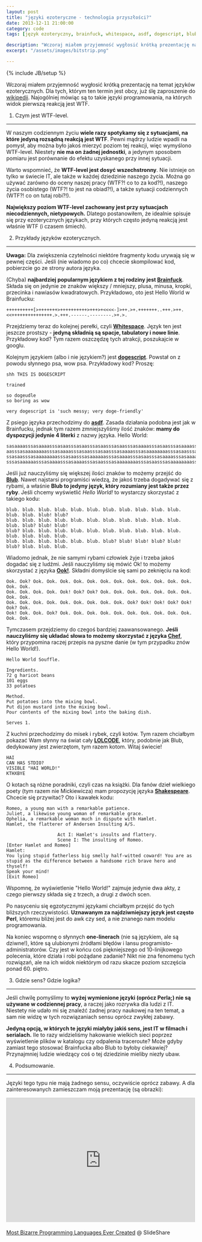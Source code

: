 ```yaml
---
layout: post
title: "języki ezoteryczne - technologia przyszłości?"
date: 2013-12-11 21:00:00
category: code
tags: [język ezoteryczny, brainfuck, whitespace, asdf, dogescript, blub, ook, chef, lolcode, shakespeare, perl, one-liner, wtf, wtf-level]

description: "Wczoraj miałem przyjemność wygłosić krótką prezentację na temat języków ezoterycznych. Dla tych, którym ten termin jest obcy, już ślę zaproszenie do wikipedii. Najogólniej mówiąc są to takie języki programowania, na których widok pierwszą reakcją jest WTF."
excerpt: "/assets/images/bitstrip.png"

---
```


{% include JB/setup %}

Wczoraj miałem przyjemność wygłosić krótką prezentację na temat języków ezoterycznych. Dla tych, którym ten termin jest obcy, już ślę zaproszenie do [wikipedii](http://pl.wikipedia.org/wiki/Ezoteryczny_j%C4%99zyk_programowania). Najogólniej mówiąc są to takie języki programowania, na których widok pierwszą reakcją jest WTF.

1) Czym jest WTF-level.
-----------------------

W naszym codziennym życiu **wiele razy spotykamy się z sytuacjami, na które jedyną rozsądną reakcją jest WTF**. Pewni mądrzy ludzie wpadli na pomysł, aby można było jakoś mierzyć poziom tej reakcji, więc wymyślono WTF-level. Niestety **nie ma on żadnej jednostki**, a jedynym sposobem pomiaru jest porównanie do efektu uzyskanego przy innej sytuacji.

Warto wspomnieć, że **WTF-level jest dosyć wszechstronny**. Nie istnieje on tylko w świecie IT, ale także w każdej dziedzinie naszego życia. Można go używać zarówno do oceny naszej pracy (WTF?! co to za kod?!), naszego życia osobistego (WTF?! to jest na obiad?!), a także sytuacji codziennych (WTF?! co on tutaj robi?!).

**Największy poziom WTF-level zachowany jest przy sytuacjach niecodziennych, nietypowych.** Dlatego postanowiłem, że idealnie spisuje się przy ezoterycznych językach, przy których często jedyną reakcją jest właśnie WTF (i czasem śmiech).

2) Przykłady języków ezoterycznych.
-----------------------------------

**Uwaga:** Dla zwiększenia czytelności niektóre fragmenty kodu urywają się w pewnej części. Jeśli (nie wiadomo po co) chcecie skompilować kod, pobierzcie go ze strony autora języka.

(Chyba) **najbardziej popularnym językiem z tej rodziny jest [Brainfuck](http://pl.wikipedia.org/wiki/Brainfuck)**. Składa się on jedynie ze znaków większy / mniejszy, plusa, minusa, kropki, przecinka i nawiasów kwadratowych. Przykładowo, oto jest Hello World w Brainfucku:

	++++++++++[>+++++++>++++++++++>+++>+<<<<-]>++.>+.+++++++..+++.>++.<<+++++++++++++++.>.+++.------.--------.>+.>.

Przejdziemy teraz do kolejnej perełki, czyli **[Whitespace](http://compsoc.dur.ac.uk/whitespace/)**. Język ten jest jeszcze prostszy - **jedyną składnią są spacje, tabulatory i nowe linie**. Przykładowy kod? Tym razem oszczędzę tych atrakcji, poszukajcie w googlu.

Kolejnym językiem (albo i nie językiem?) jest **[dogescript](https://github.com/remixz/dogescript)**. Powstał on z powodu słynnego psa, wow psa. Przykładowy kod? Proszę:

	shh THIS IS DOGESCRIPT
	
	trained
	
	so dogeudle
	so boring as wow
	
	very dogescript is 'such messy; very doge-friendly'
	
Z psiego języka przechodzimy do **[asdf](http://esolangs.org/wiki/Asdf)**. Zasada działania podobna jest jak w Brainfucku, jednak tym razem zmniejszyliśmy ilość znaków: **mamy do dyspozycji jedynie 4 literki** z nazwy języka. Hello World:

	sasaaaasssasaaaasssasaasssasaasssasaasssasaasssasaaaasssasaasssasaaaasssasaaaaaasssas
	aasssasaaaaaaaasssasaaaasssasaasssasaasssasaaaasssasaaaaaaaasssasaasssasaaaaaaaaaaaas
	ssasaasssasaaaaaaaasssasaasssasaaaaaasssasaaaasssasaasssasaaaasssasaaaasssasaasssasaa
	sssasaaaaaasssasaaaasssasaaaasssasaasssasaaaaaaaasssasaasssasaaaaaaaasssasaa

Jeśli już nauczyliśmy się większej ilości znaków to możemy przejść do **[Blub](http://esolangs.org/wiki/Blub)**. Nawet najstarsi programiści wiedzą, że jakoś trzeba dogadywać się z rybami, a właśnie **Blub to jedyny język, który rozumiany jest także przez ryby**. Jeśli chcemy wyświetlić *Hello World!* to wystarczy skorzystać z takiego kodu:

	blub. blub. blub. blub. blub. blub. blub. blub. blub. blub. blub. blub. blub. blub! blub?
	blub. blub. blub. blub. blub. blub. blub. blub. blub. blub. blub. blub. blub? blub! blub!
	blub? blub. blub. blub. blub. blub. blub. blub. blub. blub. blub. blub. blub. blub. blub.
	blub. blub. blub. blub. blub. blub. blub? blub! blub! blub? blub! blub? blub. blub. blub.

Wiadomo jednak, że nie samymi rybami człowiek żyje i trzeba jakoś dogadać się z ludźmi. Jeśli nauczyliśmy się mówić Ok! to możemy skorzystać z języka **[Ook!](http://esolangs.org/wiki/Ook!)**. Składni domyślcie się sami po zeknięciu na kod:

	Ook. Ook? Ook. Ook. Ook. Ook. Ook. Ook. Ook. Ook. Ook. Ook. Ook. Ook. Ook. Ook.
	Ook. Ook. Ook. Ook. Ook! Ook? Ook? Ook. Ook. Ook. Ook. Ook. Ook. Ook. Ook. Ook.
	Ook. Ook. Ook. Ook. Ook. Ook. Ook. Ook. Ook. Ook? Ook! Ook! Ook? Ook! Ook? Ook.
	Ook! Ook. Ook. Ook? Ook. Ook. Ook. Ook. Ook. Ook. Ook. Ook. Ook. Ook. Ook. Ook.

Tymczasem przejdziemy do czegoś bardziej zaawansowanego. **Jeśli nauczyliśmy się układać słowa to możemy skorzystać z języka [Chef](http://esolangs.org/wiki/Chef)**, który przypomina raczej przepis na pyszne danie (w tym przypadku znów Hello World!).

	Hello World Souffle.
	
	Ingredients.
	72 g haricot beans
	101 eggs
	33 potatoes
	
	Method.
	Put potatoes into the mixing bowl.
	Put dijon mustard into the mixing bowl.
	Pour contents of the mixing bowl into the baking dish.
	
	Serves 1.

Z kuchni przechodzimy do misek i rybek, czyli kotów. Tym razem chciałbym pokazać Wam słynny na świat cały **[LOLCODE](http://esolangs.org/wiki/LOLCODE)**, który, podobnie jak Blub, dedykowany jest zwierzętom, tym razem kotom. Witaj świecie!

	HAI
	CAN HAS STDIO?
	VISIBLE "HAI WORLD!"
	KTHXBYE

O kotach są różne poradniki, czyli czas na książki. Dla fanów dzieł wielkiego poety (tym razem nie Mickiewicza) mam propozycję języka **[Shakespeare](http://en.wikipedia.org/wiki/Shakespeare_%28programming_language%29)**. Chcecie się przywitać? Oto i kawałek kodu:

	Romeo, a young man with a remarkable patience.
	Juliet, a likewise young woman of remarkable grace.
	Ophelia, a remarkable woman much in dispute with Hamlet.
	Hamlet, the flatterer of Andersen Insulting A/S.
	
	                   Act I: Hamlet's insults and flattery.
	                   Scene I: The insulting of Romeo.
	[Enter Hamlet and Romeo]
	Hamlet:
	You lying stupid fatherless big smelly half-witted coward! You are as
	stupid as the difference between a handsome rich brave hero and thyself!
	Speak your mind!
	[Exit Romeo]

Wspomnę, że wyświetlenie "Hello World!" zajmuje jedynie dwa akty, z czego pierwszy składa się z trzech, a drugi z dwóch scen.

Po nasyceniu się egzotycznymi językami chciałbym przejść do tych bliższych rzeczywistości. **Uznawanym za najdziwniejszy język jest często Perl**, któremu bliżej jest do awk czy sed, a nie znanego nam modelu programowania.

Na koniec wspomnę o słynnych **one-linerach** (nie są językiem, ale są dziwne!), które są ulubionymi źródłami błędów i lansu programisto-administratorów. Czy jest w końcu coś piękniejszego od 10-linijkowego polecenia, które działa i robi pożądane zadanie? Nikt nie zna fenomenu tych rozwiązań, ale na ich widok niektórym od razu skacze poziom szczęścia ponad 60. piętro.

3) Gdzie sens? Gdzie logika?
----------------------------

Jeśli chwilę pomyślimy to **wyżej wymienione języki (oprócz Perla;) nie są używane w codziennej pracy**, a raczej jako rozrywka dla ludzi z IT. Niestety nie udało mi się znaleźć żadnej pracy naukowej na ten temat, a sam nie widzę w tych rozwiązaniach sensu oprócz zwykłej zabawy.

**Jedyną opcją, w których te języki miałyby jakiś sens, jest IT w filmach i serialach.** Ile to razy widzieliśmy hakowanie wielkich sieci poprzez wyświetlenie plików w katalogu czy odpalenia traceroute? Może gdyby zamiast tego stosować Brainfucka albo Blub to byłoby ciekawiej? Przynajmniej ludzie wiedzący coś o tej dziedzinie mieliby niezły ubaw.

4) Podsumowanie.
----------------

Języki tego typu nie mają żadnego sensu, oczywiście oprócz zabawy. A dla zainteresowanych zamieszczam moją prezentację (są obrazki):

<iframe
	src="http://www.slideshare.net/slideshow/embed_code/29053933"
	width="500px"
	height="330px"
	frameborder="0"
	marginwidth="0"
	marginheight="0"
	scrolling="no"
	style="border:1px solid #CCC;border-width:1px 1px 0;margin-bottom:5px"
	allowfullscreen="allowfullscreen"
> </iframe>

[Most Bizarre Programming Languages Ever Created](https://www.slideshare.net/mplonski/most-bizarre-programming-languages-ever-created) @ SlideShare

